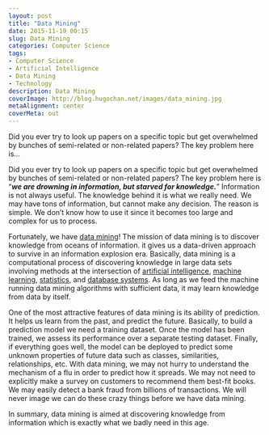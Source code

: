 ```yaml
---
layout: post
title: "Data Mining"
date: 2015-11-19 00:15
slug: Data Mining
categories: Computer Science
tags:
- Computer Science
- Artificial Intelligence
- Data Mining
- Technology
description: Data Mining
coverImage: http://blog.hugochan.net/images/data_mining.jpg
metaAlignment: center
coverMeta: out
---
```


Did you ever try to look up papers on a specific topic but get overwhelmed by bunches of semi-related or non-related papers? The key problem here is...
<!-- more --> <!-- excerpt -->

Did you ever try to look up papers on a specific topic but get overwhelmed by bunches of semi-related or non-related papers? The key problem here is “***we are drowning in information, but starved for knowledge.***” Information is not always useful. The knowledge behind it is what we really need. We may have tons of information, but cannot make any decision. The reason is simple. We don’t know how to use it since it becomes too large and complex for us to process.

Fortunately, we have [data mining](https://en.wikipedia.org/wiki/Data_mining)! The mission of data mining is to discover knowledge from oceans of information. it gives us a data-driven approach to survive in an information explosion era. Basically, data mining is a computational process of discovering knowledge in large data sets involving methods at the intersection of [artificial intelligence](https://en.wikipedia.org/wiki/Artificial_intelligence), [machine learning](https://en.wikipedia.org/wiki/Machine_learning), [statistics](https://en.wikipedia.org/wiki/Statistics), and [database systems](https://en.wikipedia.org/wiki/Database). As long as we feed the machine running data mining algorithms with sufficient data, it may learn knowledge from data by itself. 

One of the most attractive features of data mining is its ability of prediction. It helps us learn from the past, and predict the future. Basically, to build a prediction model we need a training dataset. Once the model has been trained, we assess its performance over a separate testing dataset. Finally, if everything goes well, the model can be deployed to predict some unknown properties of future data such as classes, similarities, relationships, etc. With data mining, we may not hurry to understand the mechanism of a flu in order to predict how it spreads. We may not need to explicitly make a survey on customers to recommend them best-fit books. We may easily detect a bank fraud from billions of transactions. We will never image we can do these crazy things before we have data mining. 

In summary, data mining is aimed at discovering knowledge from information which is exactly what we badly need in this age.
